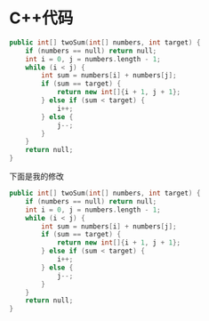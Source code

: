 # C++代码
```CPP
public int[] twoSum(int[] numbers, int target) {
    if (numbers == null) return null;
    int i = 0, j = numbers.length - 1;
    while (i < j) {
        int sum = numbers[i] + numbers[j];
        if (sum == target) {
            return new int[]{i + 1, j + 1};
        } else if (sum < target) {
            i++;
        } else {
            j--;
        }
    }
    return null;
}
```
下面是我的修改

<template>
  <main class="page">
    <slot name="top" />

    <!-- 阅读量统计模块 -->
    <Valine v-show="visibleValine" class="u-valine-wrap" />

    <Content class="theme-default-content" />

    <!-- 博文共同编辑模块 -->
    <!-- <PageEdit /> -->

    <PageNav v-bind="{ sidebarItems }" />

    <slot name="bottom" />
  </main>
</template>

```CPP
public int[] twoSum(int[] numbers, int target) {
    if (numbers == null) return null;
    int i = 0, j = numbers.length - 1;
    while (i < j) {
        int sum = numbers[i] + numbers[j];
        if (sum == target) {
            return new int[]{i + 1, j + 1};
        } else if (sum < target) {
            i++;
        } else {
            j--;
        }
    }
    return null;
}

